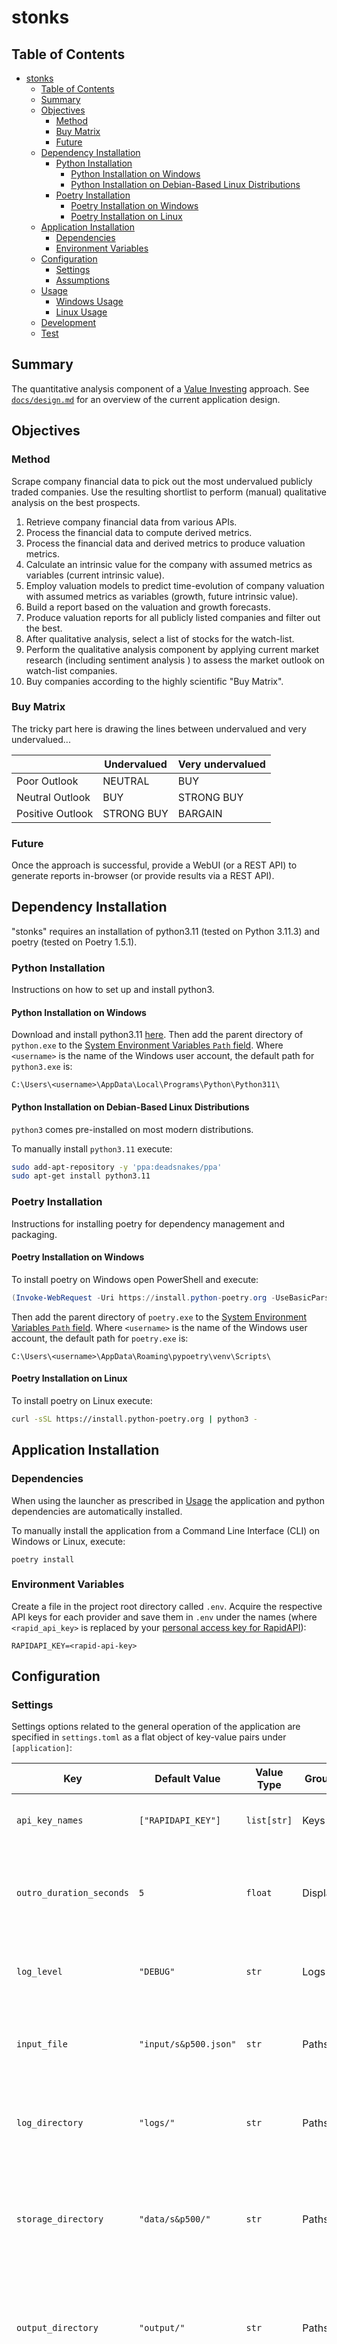 # stonks

## Table of Contents

- [stonks](#stonks)
  - [Table of Contents](#table-of-contents)
  - [Summary](#summary)
  - [Objectives](#objectives)
    - [Method](#method)
    - [Buy Matrix](#buy-matrix)
    - [Future](#future)
  - [Dependency Installation](#dependency-installation)
    - [Python Installation](#python-installation)
      - [Python Installation on Windows](#python-installation-on-windows)
      - [Python Installation on Debian-Based Linux Distributions](#python-installation-on-debian-based-linux-distributions)
    - [Poetry Installation](#poetry-installation)
      - [Poetry Installation on Windows](#poetry-installation-on-windows)
      - [Poetry Installation on Linux](#poetry-installation-on-linux)
  - [Application Installation](#application-installation)
    - [Dependencies](#dependencies)
    - [Environment Variables](#environment-variables)
  - [Configuration](#configuration)
    - [Settings](#settings)
    - [Assumptions](#assumptions)
  - [Usage](#usage)
    - [Windows Usage](#windows-usage)
    - [Linux Usage](#linux-usage)
  - [Development](#development)
  - [Test](#test)

## Summary

The quantitative analysis component of a [Value Investing](https://www.investopedia.com/terms/v/valueinvesting.asp) approach. See [`docs/design.md`](https://github.com/computerise/stonks/blob/master/docs/design.md) for an overview of the current application design.

## Objectives

### Method

Scrape company financial data to pick out the most undervalued publicly traded companies. Use the resulting shortlist to perform (manual) qualitative analysis on the best prospects.

1. Retrieve company financial data from various APIs.
2. Process the financial data to compute derived metrics.
3. Process the financial data and derived metrics to produce valuation metrics.
4. Calculate an intrinsic value for the company with assumed metrics as variables (current intrinsic value).
5. Employ valuation models to predict time-evolution of company valuation with assumed metrics as variables (growth, future intrinsic value).
6. Build a report based on the valuation and growth forecasts.
7. Produce valuation reports for all publicly listed companies and filter out the best.
8. After qualitative analysis, select a list of stocks for the watch-list.
9. Perform the qualitative analysis component by applying current market research (including sentiment analysis ) to assess the market outlook on watch-list companies.
10. Buy companies according to the highly scientific "Buy Matrix".

### Buy Matrix

The tricky part here is drawing the lines between undervalued and very undervalued...

|                  | Undervalued | Very undervalued |
|------------------|-------------|------------------|
| Poor Outlook     | NEUTRAL     | BUY              |
| Neutral Outlook  | BUY         | STRONG BUY       |
| Positive Outlook | STRONG BUY  | BARGAIN          |

### Future

Once the approach is successful, provide a WebUI (or a REST API) to generate reports in-browser (or provide results via a REST API).

## Dependency Installation

"stonks" requires an installation of python3.11 (tested on Python 3.11.3) and poetry (tested on Poetry 1.5.1).

### Python Installation

Instructions on how to set up and install python3.

#### Python Installation on Windows

Download and install python3.11 [here](https://www.python.org/downloads/). Then add the parent directory of `python.exe` to the [System Environment Variables `Path` field](<https://learn.microsoft.com/en-us/previous-versions/office/developer/sharepoint-2010/ee537574(v=office.14)>). Where `<username>` is the name of the Windows user account, the default path for `python3.exe` is:

```text
C:\Users\<username>\AppData\Local\Programs\Python\Python311\
```

#### Python Installation on Debian-Based Linux Distributions

`python3` comes pre-installed on most modern distributions.

To manually install `python3.11` execute:

```bash
sudo add-apt-repository -y 'ppa:deadsnakes/ppa'
sudo apt-get install python3.11
```

### Poetry Installation

Instructions for installing poetry for dependency management and packaging.

#### Poetry Installation on Windows

To install poetry on Windows open PowerShell and execute:

```PowerShell
(Invoke-WebRequest -Uri https://install.python-poetry.org -UseBasicParsing).Content | python -
```

Then add the parent directory of `poetry.exe` to the [System Environment Variables `Path` field](<https://learn.microsoft.com/en-us/previous-versions/office/developer/sharepoint-2010/ee537574(v=office.14)>). Where `<username>` is the name of the Windows user account, the default path for `poetry.exe` is:

```text
C:\Users\<username>\AppData\Roaming\pypoetry\venv\Scripts\
```

#### Poetry Installation on Linux

To install poetry on Linux execute:

```bash
curl -sSL https://install.python-poetry.org | python3 -
```

## Application Installation

### Dependencies

When using the launcher as prescribed in [Usage](#usage) the application and python dependencies are automatically installed.

To manually install the application from a Command Line Interface (CLI) on Windows or Linux, execute:

```shell
poetry install
```

### Environment Variables

Create a file in the project root directory called `.env`. Acquire the respective API keys for each provider and save them in `.env` under the names (where `<rapid_api_key>` is replaced by your [personal access key for RapidAPI](https://docs.rapidapi.com/docs/keys)):

```text
RAPIDAPI_KEY=<rapid-api-key>
```

## Configuration

### Settings

Settings options related to the general operation of the application are specified in `settings.toml` as a flat object of key-value pairs under `[application]`:

| Key                      | Default Value         | Value Type  | Group   | Description                                                                                                                                 |
|--------------------------|-----------------------|-------------|---------|---------------------------------------------------------------------------------------------------------------------------------------------|
| `api_key_names`          | `["RAPIDAPI_KEY"]`    | `list[str]` | Keys    | The environment variable names of API keys.                                                                                                 |
| `outro_duration_seconds` | `5`                   | `float`     | Display | The time delay in seconds before terminating the application after execution.                                                               |
| `log_level`              | `"DEBUG"`             | `str`       | Logs    | The level of log messages displayed in both `stdout` and log files.                                                                         |
| `input_file`             | `"input/s&p500.json"` | `str`       | Paths   | The path to the JSON input file containing company tickers to evaluate.                                                                     |
| `log_directory`          | `"logs/"`             | `str`       | Paths   | The path to the directory where application logs will be generated.                                                                         |
| `storage_directory`      | `"data/s&p500/"`      | `str`       | Paths   | The path to the directory where raw company data will be stored prior to processing (if `store_new_data` is set to `true`).                 |
| `output_directory`       | `"output/"`           | `str`       | Paths   | The path to the directory where candidate companies will be recorded in a JSON output file.                                                 |
| `request_new_data`       | `true`                | `bool`      | Flag    | If `true`, new data will be requested from API endpoints during execution. If `false`, the application will attempt to use stored raw data. |
| `store_new_data`         | `true`                | `bool`      | Flag    | If `true`, newly requested data will overwrite the corresponding stored data. If `false` new data will not be written to raw data files.    |

### Assumptions

Metric Assumptions represent measurable attributes of a market or economy and include interest rates, tax rates, bond rates, rates of return and credit spreads. Currently these are implemented as constants when modelling each company, though estimating the time-evolution of these values should be considered in the future. Default values for these metrics were last collected on 12th June 2023. Metric assumptions are specified in `assumptions.toml` as a nested object of key-value pairs grouped by country, and further grouped by stock market index:

| Key                        | Value Type | Section       | Description                                                                                                                                                                                                                      |
|----------------------------|------------|---------------|----------------------------------------------------------------------------------------------------------------------------------------------------------------------------------------------------------------------------------|
| `risk_free_rate_of_return` | `float`    | Country       | The annualised rate of return offered by the country's [short-term (3-month) government bond](https://www.investopedia.com/terms/r/risk-freerate.asp#toc-why-is-the-us-3-month-t-bill-used-as-the-risk-free-rate), as a decimal. |
| `corporate_tax_rate`       | `float`    | Country       | The rate of [corporation tax](https://www.investopedia.com/terms/c/corporatetax.asp) in the country, as a decimal.                                                                                                               |
| `rate_of_return`           | `float`    | Country.Index | The [average annualised rate of return](https://www.investopedia.com/terms/a/aar.asp) of the index, as a decimal.                                                                                                                |
| `average_credit_spread`    | `float`    | Country.Index | The average range between the [lowest and highest rate debt securities](https://www.investopedia.com/terms/c/creditspread.asp) of the index, as a decimal.                                                                       |

## Usage

### Windows Usage

Launch the application on Windows by double-clicking on `LAUNCH_WINDOWS.bat`. If Windows raises the warning `Windows protected your PC`, select `More info` then `Run anyway`.

Launch the application on Linux by executing:

### Linux Usage

```bash
./LAUNCH_LINUX.sh
```

## Development

To manually execute the application from a CLI, first activate a poetry virtual environment by executing:

```shell
poetry shell
```

Then launch the application by executing:

```shell
stonks
```

The poetry shell session is exited by executing:

```shell
deactivate
```

Note that `stonks` can be executed without entering a poetry shell session by prefixing all commands (where `<command>` is any command stated in `Usage` or `Test`) with:

```shell
poetry run <command>
```

## Test

To run unit tests from within a poetry shell session execute:

```shell
pytest
```

To see the code coverage report from within a poetry shell session execute:

```bash
coverage run -m pytest test/
coverage report --fail-under=80
```
